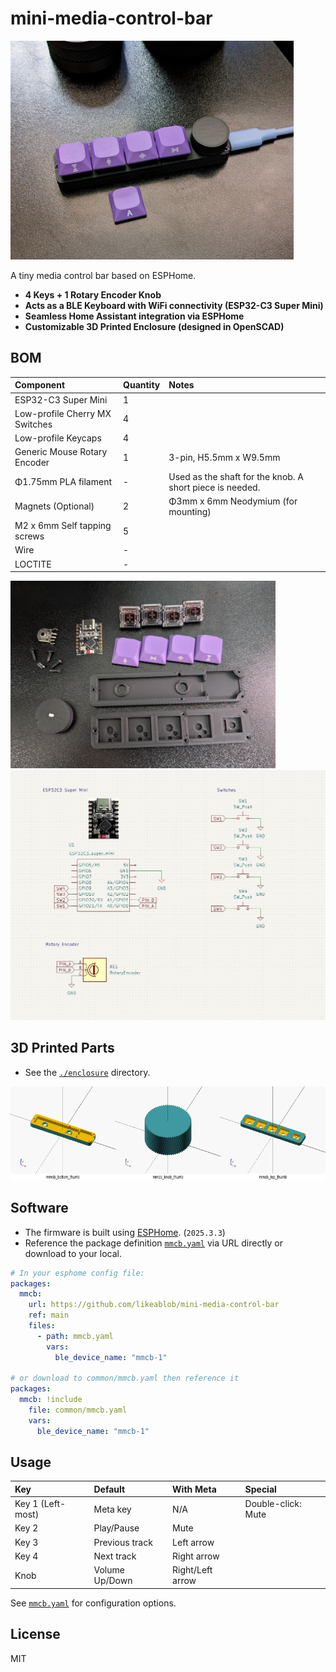 # mini-media-control-bar

<img src="./assets/mmcb_1.jpg" height="350px">

A tiny media control bar based on ESPHome.

- **4 Keys + 1 Rotary Encoder Knob**
- **Acts as a BLE Keyboard with WiFi connectivity (ESP32-C3 Super Mini)**
- **Seamless Home Assistant integration via ESPHome**
- **Customizable 3D Printed Enclosure (designed in OpenSCAD)**

## BOM

| Component                      | Quantity | Notes                                                     |
| :----------------------------- | :------- | :-------------------------------------------------------- |
| ESP32-C3 Super Mini            | 1        |                                                           |
| Low-profile Cherry MX Switches | 4        |                                                           |
| Low-profile Keycaps            | 4        |                                                           |
| Generic Mouse Rotary Encoder   | 1        | 3-pin, H5.5mm x W9.5mm                                    |
| Φ1.75mm PLA filament           | -        | Used as the shaft for the knob.  A short piece is needed. |
| Magnets (Optional)             | 2        | Φ3mm x 6mm Neodymium (for mounting)                       |
| M2 x 6mm Self tapping screws   | 5        |                                                           |
| Wire                           | -        |                                                           |
| LOCTITE                        | -        |                                                           |

<img src="./assets/mmcb_parts.jpg" height="300px">

<img src="./assets/mmcb_schematics.jpg" height="400px">


## 3D Printed Parts

- See the [`./enclosure`](./enclosure/) directory.

<img src="./enclosure/images/models.png" height="150px">

## Software

- The firmware is built using [ESPHome](https://esphome.io/). (`2025.3.3`)
- Reference the package definition [`mmcb.yaml`](./mmcb.yaml) via URL directly or download to your local.

```yaml
# In your esphome config file:
packages:
  mmcb:
    url: https://github.com/likeablob/mini-media-control-bar
    ref: main
    files:
      - path: mmcb.yaml
        vars:
          ble_device_name: "mmcb-1"

# or download to common/mmcb.yaml then reference it
packages:
  mmcb: !include
    file: common/mmcb.yaml
    vars:
      ble_device_name: "mmcb-1"
```

## Usage

| Key               | Default        | With Meta        | Special            |
| :---------------- | :------------- | :--------------- | :----------------- |
| Key 1 (Left-most) | Meta key       | N/A              | Double-click: Mute |
| Key 2             | Play/Pause     | Mute             |                    |
| Key 3             | Previous track | Left arrow       |                    |
| Key 4             | Next track     | Right arrow      |                    |
| Knob              | Volume Up/Down | Right/Left arrow |                    |

See [`mmcb.yaml`](./mmcb.yaml) for configuration options.

## License

MIT
